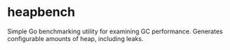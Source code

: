 # heapbench
Simple Go benchmarking utility for examining GC performance. Generates configurable amounts of heap, including leaks.

